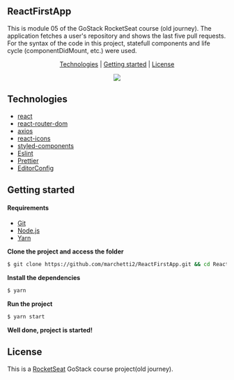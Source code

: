 <h2>ReactFirstApp</h2>

This is module 05 of the GoStack RocketSeat course (old journey). 
The application fetches a user's repository and shows the last five pull requests. For the syntax of the code in this project, statefull components and life cycle (componentDidMount, etc.) were used.

<p align="center">
 <a href="#technologies">Technologies</a> | <a href="#started">Getting started</a> | <a href="#license">License</a>
</p>

<p align="center">
  <img src="https://media.giphy.com/media/3r7BJ8Jo1xLiMf0XGT/giphy.gif">
</p>

<h2 id="technologies">Technologies</h2>

- [react](https://reactjs.org)
- [react-router-dom](https://reactrouter.com)
- [axios](https://github.com/axios/axios)
- [react-icons](https://react-icons.github.io/react-icons/)
- [styled-components](https://styled-components.com)
- [Eslint](https://eslint.org/)
- [Prettier](https://prettier.io/)
- [EditorConfig](https://editorconfig.org/)

<h2 id="started">Getting started</h2>

<h4>Requirements</h4>

- [Git](https://git-scm.com) 
- [Node.js](https://nodejs.org/en/) 
- [Yarn](https://classic.yarnpkg.com/)

**Clone the project and access the folder**
```bash
$ git clone https://github.com/marchetti2/ReactFirstApp.git && cd ReactFirstApp
```

**Install the dependencies**
```bash
$ yarn
```
**Run the project**
```bash
$ yarn start
```
**Well done, project is started!**

<h2 id="license">License</h2>

This is a [RocketSeat](http://rocketseat.com.br) GoStack course project(old journey).
